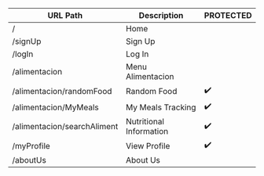 

|          URL Path           |        Description      | PROTECTED |
|-----------------------------|-------------------------|-----------|
| /                           | Home                    |           |
| /signUp                     | Sign Up                 |           |
| /logIn                      | Log In                  |           |
| /alimentacion               | Menu Alimentacion       |           |
| /alimentacion/randomFood    | Random Food             | ✔️       |
| /alimentacion/MyMeals       | My Meals Tracking       | ✔️       |
| /alimentacion/searchAliment | Nutritional Information | ✔️       |
| /myProfile                  | View Profile            | ✔️       |
| /aboutUs                    | About Us                |           |

